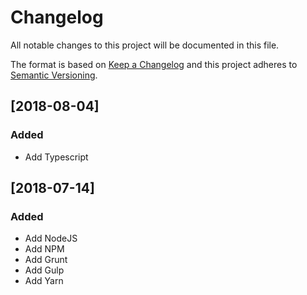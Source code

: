 # Changelog

All notable changes to this project will be documented in this file.

The format is based on [Keep a Changelog](http://keepachangelog.com/en/1.0.0/)
and this project adheres to [Semantic Versioning](http://semver.org/spec/v2.0.0.html).

## [2018-08-04]

### Added

- Add Typescript

## [2018-07-14]

### Added

- Add NodeJS
- Add NPM
- Add Grunt
- Add Gulp
- Add Yarn